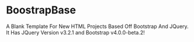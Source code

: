 # BoostrapBase
A Blank Template For New HTML Projects Based Off Bootstrap And JQuery. It Has JQuery Version v3.2.1 and Bootstrap v4.0.0-beta.2!
